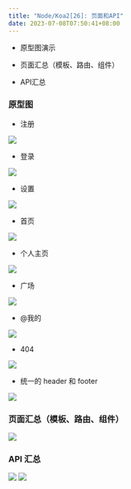 ```yaml
---
title: "Node/Koa2[26]: 页面和API"
date: 2023-07-08T07:50:41+08:00
---
```


- 原型图演示

- 页面汇总（模板、路由、组件）

- API汇总

### 原型图

- 注册

<img src="/imgs/30/22.png" />

- 登录

<img src="/imgs/30/23.png" />

- 设置

<img src="/imgs/30/24.png" />

- 首页

<img src="/imgs/30/25.png" />

- 个人主页

<img src="/imgs/30/26.png" />

- 广场

<img src="/imgs/30/27.png" />

- @我的

<img src="/imgs/30/28.png" />

- 404

<img src="/imgs/30/29.png" />

- 统一的 header 和 footer

<img src="/imgs/30/30.png" />

### 页面汇总（模板、路由、组件）

<img src="/imgs/30/31.png" />

### API 汇总

<img src="/imgs/30/32.png" />

<img src="/imgs/30/33.png" />